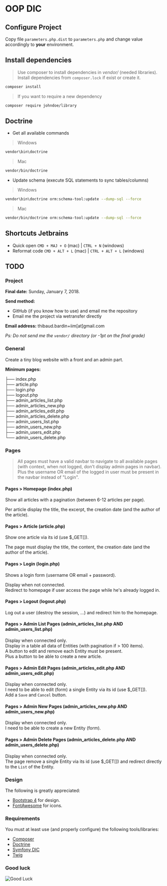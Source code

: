 # OOP DIC

## Configure Project

Copy file `parameters.php.dist` to `parameters.php` and change value accordingly to **your** environment.

## Install dependencies

> Use composer to install dependencies in *vendor/* (needed libraries).  
  Install dependencies from `composer.lock` if exist or create it.


```bash
composer install
```

> If you want to require a new dependency

```bash
composer require johndoe/library
```

## Doctrine

* Get all available commands

> Windows

```bash
vendor\bin\doctrine
```

> Mac

```bash
vendor/bin/doctrine
```

* Update schema (execute SQL statements to sync tables/columns)

> Windows

```bash
vendor\bin\doctrine orm:schema-tool:update --dump-sql --force
```

> Mac

```bash
vendor/bin/doctrine orm:schema-tool:update --dump-sql --force
```

## Shortcuts Jetbrains

* Quick open `CMD + MAJ + O` (mac) | `CTRL + N` (windows)
* Reformat code `CMD + ALT + L` (mac) | `CTRL + ALT + L` (windows)

## TODO

### Project

**Final date:** Sunday, January 7, 2018.

**Send method:** 
* GitHub (if you know how to use) and email me the repository
* Email me the project via wetransfer directly

**Email address:** thibaud.bardin+iim[at]gmail.com

*Ps: Do not send me the `vendor/` directory (or -1pt on the final grade)*

### General

Create a tiny blog website with a front and an admin part.

**Minimum pages:**

├── index.php  
├── article.php  
├── login.php  
├── logout.php  
├── admin_articles_list.php  
├── admin_articles_new.php    
├── admin_articles_edit.php  
├── admin_articles_delete.php  
├── admin_users_list.php  
├── admin_users_new.php  
├── admin_users_edit.php  
└── admin_users_delete.php  

### Pages

> All pages must have a valid navbar to navigate to all available pages (with context, when not logged, don't display admin pages in navbar).  
  Plus the username OR email of the logged in user must be present in the navbar instead of "Login".

#### Pages > Homepage (index.php)

Show all articles with a pagination (between 6-12 articles per page).  

Per article display the title, the excerpt, the creation date (and the author of the article).

#### Pages > Article (article.php)

Show one article via its id (use $_GET[]).    

The page must display the title, the content, the creation date (and the author of the article).


#### Pages > Login (login.php)

Shows a login form (username OR email + password).
  
Display when not connected.  
Redirect to homepage if user access the page while he's already logged in.  

#### Pages > Logout (logout.php)

Log out a user (destroy the session, ...) and redirect him to the homepage.

#### Pages > Admin List Pages (admin_articles_list.php AND admin_users_list.php)

Display when connected only.  
Display in a table all data of Entities (with pagination if > 100 items).  
A button to edit and remove each Entity must be present.  
Plus a button to be able to create a new article.  

#### Pages > Admin Edit Pages (admin_articles_edit.php AND admin_users_edit.php)

Display when connected only.  
I need to be able to edit (form) a single Entity via its id (use $_GET[]).  
Add a `Save` and `Cancel` button.  

#### Pages > Admin New Pages (admin_articles_new.php AND admin_users_new.php)

Display when connected only.  
I need to be able to create a new Entity (form).  

#### Pages > Admin Delete Pages (admin_articles_delete.php AND admin_users_delete.php)

Display when connected only.  
The page remove a single Entity via its id (use $_GET[]) and redirect directly to the `List` of the Entity.  

### Design

The following is greatly appreciated:

* [Bootstrap 4](http://getbootstrap.com/docs/4.0/getting-started/introduction/) for design.
* [FontAwesome](http://fontawesome.io/get-started/) for icons.

### Requirements

You must at least use (and properly configure) the following tools/libraries:

* [Composer](https://getcomposer.org/doc/)
* [Doctrine](http://docs.doctrine-project.org/projects/doctrine-orm/en/latest/)
* [Symfony DIC](http://symfony.com/doc/current/components/dependency_injection.html)
* [Twig](https://twig.symfony.com/doc/2.x/)

### Good luck

![Good Luck](http://heyjackass.com/wp-content/uploads/2016/05/lando_goodbye.jpg)

